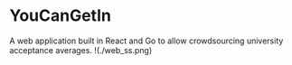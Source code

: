 # YouCanGetIn

A web application built in React and Go to allow crowdsourcing university acceptance averages.
!(./web_ss.png)

